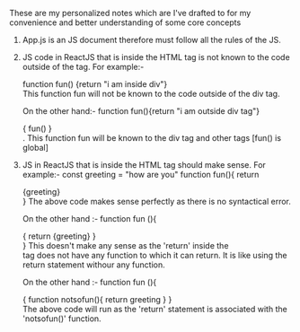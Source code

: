 These are my personalized notes which are I've drafted to for my convenience and better understanding of some core concepts

1) App.js is an JS document therefore must follow all the rules of the JS.

2) JS code in ReactJS that is inside the HTML tag is not known to the code outside of the tag.
	For example:- 
	<div> function fun() {return "i am inside div"} </div>
	This function fun will not be known to the code outside of the div tag.
	
	On the other hand:-
	function fun(){return "i am outside div tag"}
	<div> { fun() } </div>.
	This function fun will be known to the div tag and other tags [fun() is global]

3) JS in ReactJS that is inside the HTML tag should make sense.
	For example:-
	const greeting = "how are you"
	function fun(){
		return  <div> {greeting} </div> 
		}
	The above code makes sense perfectly as there is no syntactical error.
	
	On the other hand :-
	function fun (){
		<div> { return {greeting} } </div>
		}
	This doesn't make any sense as the 'return' inside the <div> tag does not have any function to which it can return. It is like using the return statement withour any function.
	
	On the other hand :-
	function fun (){
		<div> { 
			function notsofun(){
			return greeting } 
			}
		</div>
	The above code will run as the 'return' statement is associated with the 'notsofun()' function.
		  
